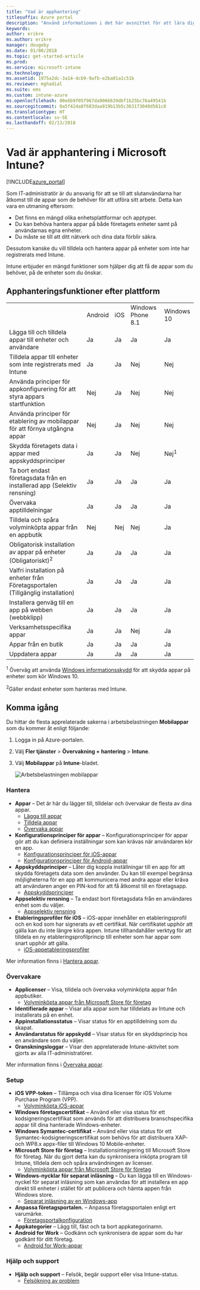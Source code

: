 ```yaml
---
title: "Vad är apphantering"
titlesuffix: Azure portal
description: "Använd informationen i det här avsnittet för att lära dig grunderna om apphantering med Microsoft Intune”"
keywords: 
author: erikre
ms.author: erikre
manager: dougeby
ms.date: 01/08/2018
ms.topic: get-started-article
ms.prod: 
ms.service: microsoft-intune
ms.technology: 
ms.assetid: 1975a2dc-3a14-4cb9-9afb-e2ba01a1c51b
ms.reviewer: mghadial
ms.suite: ems
ms.custom: intune-azure
ms.openlocfilehash: 00e6b9f05f967da9066639dbf1b25bc76a49541b
ms.sourcegitcommit: 0a5f424a8f683daa919b13b5c363173040d561c8
ms.translationtype: HT
ms.contentlocale: sv-SE
ms.lasthandoff: 02/13/2018
---
```

# <a name="what-is-microsoft-intune-app-management"></a>Vad är apphantering i Microsoft Intune?


[!INCLUDE[azure_portal](./includes/azure_portal.md)]


Som IT-administratör är du ansvarig för att se till att slutanvändarna har åtkomst till de appar som de behöver för att utföra sitt arbete. Detta kan vara en utmaning eftersom:
- Det finns en mängd olika enhetsplattformar och apptyper.
- Du kan behöva hantera appar på både företagets enheter samt på användarnas egna enheter.
- Du måste se till att ditt nätverk och dina data förblir säkra.

Dessutom kanske du vill tilldela och hantera appar på enheter som inte har registrerats med Intune.

Intune erbjuder en mängd funktioner som hjälper dig att få de appar som du behöver, på de enheter som du önskar.

## <a name="app-management-capabilities-by-platform"></a>Apphanteringsfunktioner efter plattform

||||||
|-|-|-|-|-|
|&nbsp; |Android|iOS|Windows Phone 8.1|Windows 10|
|Lägga till och tilldela appar till enheter och användare|Ja|Ja|Ja|Ja|
|Tilldela appar till enheter som inte registrerats med Intune|Ja|Ja|Nej|Nej|
|Använda principer för appkonfigurering för att styra appars startfunktion|Nej|Ja|Nej|Nej|
|Använda principer för etablering av mobilappar för att förnya utgångna appar|Nej|Ja|Nej|Nej|
|Skydda företagets data i appar med appskyddsprinciper|Ja|Ja|Nej|Nej<sup>1</sup>|
|Ta bort endast företagsdata från en installerad app (Selektiv rensning)|Ja|Ja|Ja|Ja|
|Övervaka apptilldelningar|Ja|Ja|Ja|Ja|
|Tilldela och spåra volyminköpta appar från en appbutik|Nej|Nej|Nej|Ja|
|Obligatorisk installation av appar på enheter (Obligatoriskt)<sup>2</sup>|Ja|Ja|Ja|Ja|
|Valfri installation på enheter från Företagsportalen (Tillgänglig installation)|Ja|Ja|Ja|Ja|
|Installera genväg till en app på webben (webbklipp)|Ja|Ja|Ja|Ja|
|Verksamhetsspecifika appar|Ja|Ja|Nej|Ja|
|Appar från en butik|Ja|Ja|Ja|Ja|
|Uppdatera appar|Ja|Ja|Ja|Ja|

<sup>1</sup> Överväg att använda [Windows informationsskydd](windows-information-protection-configure.md) för att skydda appar på enheter som kör Windows 10.

<sup>2</sup>Gäller endast enheter som hanteras med Intune.

## <a name="how-to-get-started"></a>Komma igång

Du hittar de flesta apprelaterade sakerna i arbetsbelastningen **Mobilappar** som du kommer åt enligt följande:

1. Logga in på Azure-portalen.
2. Välj **Fler tjänster** > **Övervakning + hantering** > **Intune**.
3. Välj **Mobilappar** på **Intune**-bladet.

    ![Arbetsbelastningen mobilappar](./media/apps-workload.png)

### <a name="manage"></a>Hantera
- **Appar** – Det är här du lägger till, tilldelar och övervakar de flesta av dina appar.
    - [Lägga till appar](apps-add.md)
    - [Tilldela appar](apps-deploy.md)
    - [Övervaka appar](apps-monitor.md)
- **Konfigurationsprinciper för appar** – Konfigurationsprinciper för appar gör att du kan definiera inställningar som kan krävas när användaren kör en app.
    - [Konfigurationsprinciper för iOS-appar](app-configuration-policies-use-ios.md)
    - [Konfigurationsprinciper för Android-appar](app-configuration-policies-use-android.md)
- **Appskyddsprinciper** – Låter dig koppla inställningar till en app för att skydda företagets data som den använder. Du kan till exempel begränsa möjligheterna för en app att kommunicera med andra appar eller kräva att användaren anger en PIN-kod för att få åtkomst till en företagsapp.
    - [Appskyddsprinciper](app-protection-policies.md)
- **Appselektiv rensning** – Ta endast bort företagsdata från en användares enhet som du väljer.
    - [Appselektiv rensning](apps-selective-wipe.md)
- **Etableringsprofiler för iOS** – iOS-appar innehåller en etableringsprofil och en kod som har signerats av ett certifikat. När certifikatet upphör att gälla kan du inte längre köra appen. Intune tillhandahåller verktyg för att tilldela en ny etableringsprofilprincip till enheter som har appar som snart upphör att gälla.
    - [iOS-appetableringsprofiler](app-provisioning-profile-ios.md)

Mer information finns i [Hantera appar](app-management.md).

### <a name="monitor"></a>Övervakare
- **Applicenser** – Visa, tilldela och övervaka volyminköpta appar från appbutiker.
    - [Volyminköpta appar från Microsoft Store för företag](windows-store-for-business.md)
- **Identifierade appar** – Visar alla appar som har tilldelats av Intune och installerats på en enhet.
- **Appinstallationsstatus** – Visar status för en apptilldelning som du skapat.
- **Användarstatus för appskydd** – Visar status för en skyddsprincip hos en användare som du väljer.
- **Granskningsloggar** – Visar den apprelaterade Intune-aktivitet som gjorts av alla IT-administratörer.

Mer information finns i [Övervaka appar](apps-monitor.md).

### <a name="setup"></a>Setup
- **iOS VPP-token** – Tillämpa och visa dina licenser för iOS Volume Purchase Program (VPP).
    - [Volyminköpta iOS-appar](vpp-apps-ios.md)
- **Windows företagscertifikat** – Använd eller visa status för ett kodsigneringscertifikat som används för att distribuera branschspecifika appar till dina hanterade Windows-enheter. 
- **Windows Symantec-certifikat** – Använd eller visa status för ett Symantec-kodsigneringscertifikat som behövs för att distribuera XAP- och WP8.x appx-filer till Windows 10 Mobile-enheter. 
- **Microsoft Store för företag** – Installationsintegrering till Microsoft Store för företag. När du gjort detta kan du synkronisera inköpta program till Intune, tilldela dem och spåra användningen av licenser.
    - [Volyminköpta appar från Microsoft Store för företag](windows-store-for-business.md)
- **Windows-nycklar för separat inläsning** – Du kan lägga till en Windows-nyckel för separat inläsning som kan användas för att installera en app direkt till enheter i stället för att publicera och hämta appen från Windows store.
    - [Separat inläsning av en Windows-app](app-sideload-windows.md) 
- **Anpassa företagsportalen.** – Anpassa företagsportalen enligt ert varumärke.
    - [Företagsportalkonfiguration](company-portal-app.md)
- **Appkategorier** – Lägg till, fäst och ta bort appkategorinamn.
- **Android for Work** – Godkänn och synkronisera de appar som du har godkänt för ditt företag.
    - [Android for Work-appar](apps-add-android-for-work.md) 

### <a name="help-and-support"></a>Hjälp och support
- **Hjälp och support** – Felsök, begär support eller visa Intune-status.
    - [Felsökning av problem](help-desk-operators.md)
